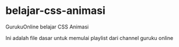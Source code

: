 # belajar-css-animasi
GurukuOnline belajar CSS Animasi

Ini adalah file dasar untuk memulai playlist dari channel guruku online
